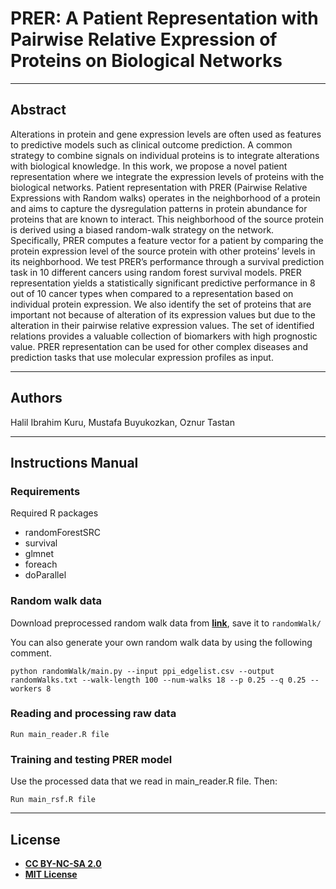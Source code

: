 # PRER: A Patient Representation with Pairwise Relative Expression of Proteins on Biological Networks

---
## Abstract
Alterations in protein and gene expression levels are often used as features to predictive models such as clinical outcome prediction. A common strategy to combine signals on individual proteins is to integrate alterations with biological knowledge. In this work, we propose a novel patient representation where we integrate the expression levels of proteins with the biological networks. Patient representation with PRER (Pairwise Relative Expressions with Random walks) operates in the neighborhood of a protein and aims to capture the dysregulation patterns in protein abundance for proteins that are known to interact. This neighborhood of the source protein is derived using a biased random-walk strategy on the network. Specifically, PRER computes a feature vector for a patient by comparing the protein expression level of the source protein with other proteins’ levels in its neighborhood. We test PRER’s performance through a survival prediction task in 10 different cancers using random forest survival models. PRER representation yields a statistically significant predictive performance in 8 out of 10 cancer types when compared to a representation based on individual protein expression. We also identify the set of proteins that are important not because of alteration of its expression values but due to the alteration in their pairwise relative expression values. The set of identified relations provides a valuable collection of biomarkers with high prognostic value. PRER representation can be used for other complex diseases and prediction tasks that use molecular expression profiles as input.

---

## Authors
Halil Ibrahim Kuru, Mustafa Buyukozkan, Oznur Tastan

---

## Instructions Manual

### Requirements
Required R packages
- randomForestSRC
- survival 
- glmnet
- foreach
- doParallel

### Random walk data
Download preprocessed random walk data from <a href="https://drive.google.com/file/d/1KRjSuWVj9INrauBOSMHY8vupNM-QmF92/view?usp=sharing">**link**</a>, save it to `randomWalk/`

You can also generate your own random walk data by using the following comment.
```shell
python randomWalk/main.py --input ppi_edgelist.csv --output randomWalks.txt --walk-length 100 --num-walks 18 --p 0.25 --q 0.25 --workers 8
```
### Reading and processing raw data
```shell
Run main_reader.R file
```

### Training and testing PRER model
Use the processed data that we read in main_reader.R file. Then:
```shell
Run main_rsf.R file
```

---

## License


- **[CC BY-NC-SA 2.0](https://creativecommons.org/licenses/by-nc-sa/2.0/)**
- **[MIT License](https://github.com/hikuru/matchmaker/blob/master/LICENSE)**
